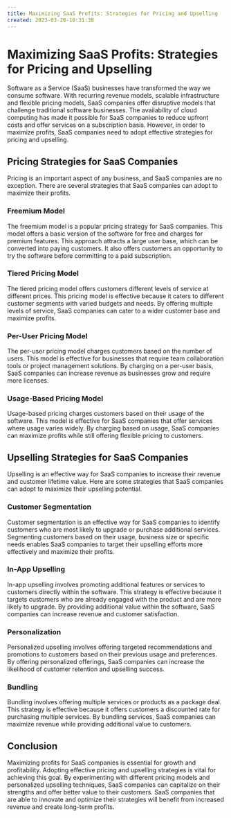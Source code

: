 ```yaml
---
title: Maximizing SaaS Profits: Strategies for Pricing and Upselling
created: 2023-03-26-10:31:38
---
```


# Maximizing SaaS Profits: Strategies for Pricing and Upselling

Software as a Service (SaaS) businesses have transformed the way we consume software. With recurring revenue models, scalable infrastructure and flexible pricing models, SaaS companies offer disruptive models that challenge traditional software businesses. The availability of cloud computing has made it possible for SaaS companies to reduce upfront costs and offer services on a subscription basis. However, in order to maximize profits, SaaS companies need to adopt effective strategies for pricing and upselling.

## Pricing Strategies for SaaS Companies

Pricing is an important aspect of any business, and SaaS companies are no exception. There are several strategies that SaaS companies can adopt to maximize their profits.

### Freemium Model

The freemium model is a popular pricing strategy for SaaS companies. This model offers a basic version of the software for free and charges for premium features. This approach attracts a large user base, which can be converted into paying customers. It also offers customers an opportunity to try the software before committing to a paid subscription.

### Tiered Pricing Model

The tiered pricing model offers customers different levels of service at different prices. This pricing model is effective because it caters to different customer segments with varied budgets and needs. By offering multiple levels of service, SaaS companies can cater to a wider customer base and maximize profits.

### Per-User Pricing Model

The per-user pricing model charges customers based on the number of users. This model is effective for businesses that require team collaboration tools or project management solutions. By charging on a per-user basis, SaaS companies can increase revenue as businesses grow and require more licenses.

### Usage-Based Pricing Model

Usage-based pricing charges customers based on their usage of the software. This model is effective for SaaS companies that offer services where usage varies widely. By charging based on usage, SaaS companies can maximize profits while still offering flexible pricing to customers.

## Upselling Strategies for SaaS Companies

Upselling is an effective way for SaaS companies to increase their revenue and customer lifetime value. Here are some strategies that SaaS companies can adopt to maximize their upselling potential.

### Customer Segmentation

Customer segmentation is an effective way for SaaS companies to identify customers who are most likely to upgrade or purchase additional services. Segmenting customers based on their usage, business size or specific needs enables SaaS companies to target their upselling efforts more effectively and maximize their profits.

### In-App Upselling

In-app upselling involves promoting additional features or services to customers directly within the software. This strategy is effective because it targets customers who are already engaged with the product and are more likely to upgrade. By providing additional value within the software, SaaS companies can increase revenue and customer satisfaction.

### Personalization

Personalized upselling involves offering targeted recommendations and promotions to customers based on their previous usage and preferences. By offering personalized offerings, SaaS companies can increase the likelihood of customer retention and upselling success.

### Bundling

Bundling involves offering multiple services or products as a package deal. This strategy is effective because it offers customers a discounted rate for purchasing multiple services. By bundling services, SaaS companies can maximize revenue while providing additional value to customers.

## Conclusion

Maximizing profits for SaaS companies is essential for growth and profitability. Adopting effective pricing and upselling strategies is vital for achieving this goal. By experimenting with different pricing models and personalized upselling techniques, SaaS companies can capitalize on their strengths and offer better value to their customers. SaaS companies that are able to innovate and optimize their strategies will benefit from increased revenue and create long-term profits.
